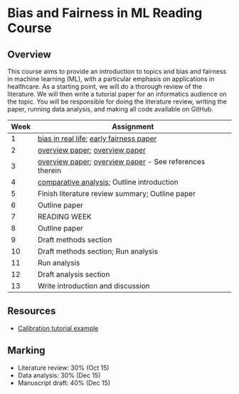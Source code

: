 # Bias and Fairness in ML Reading Course

## Overview

This course aims to provide an introduction to topics and bias and fairness in machine learning (ML), with a particular emphasis on applications in healthcare.  As a starting point, we will do a thorough review of the literature.  We will then write a tutorial paper for an informatics audience on the topic. You will be responsible for doing the literature review, writing the paper, running data analysis, and making all code available on GitHub.


| Week | Assignment                            |
|------|---------------------------------------|
| 1    | [bias in real life](https://www.science.org/doi/abs/10.1126/science.aax2342); [early fairness paper](https://arxiv.org/pdf/1805.12002.pdf)  |
| 2    |   [overview paper](https://www.annualreviews.org/doi/pdf/10.1146/annurev-statistics-042720-125902); [overview paper](https://arxiv.org/pdf/1701.08230.pdf)     |
| 3   | [overview paper](https://fairware.cs.umass.edu/papers/Verma.pdf);  [overview paper](https://www.nature.com/articles/s41598-022-07939-1) - See references therein |
| 4   |      [comparative analysis](https://arxiv.org/pdf/2001.07864.pdf); Outline introduction               |
| 5 |   Finish literature review summary; Outline paper  |
| 6   |   Outline paper                      |
| 7    | READING WEEK                                          |
| 8    | Outline paper |
| 9    |  Draft methods section                             |
| 10   | Draft methods section; Run analysis                                       |
| 11   | Run analysis                                      |
| 12   |Draft analysis section                                  |
| 13   | Write introduction and discussion            |



## Resources

* [Calibration tutorial example](https://academic.oup.com/jamia/article/27/4/621/5762806)


## Marking

* Literature review: 30% (Oct 15)
* Data analysis: 30% (Dec 15)
* Manuscript draft: 40%  (Dec 15)
